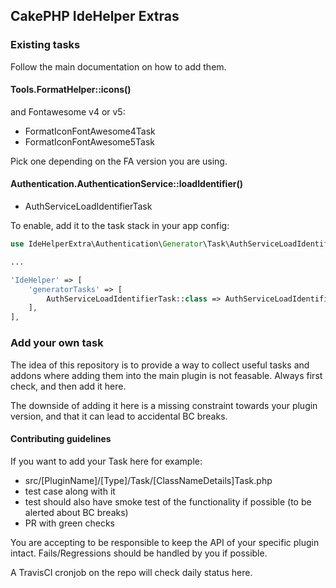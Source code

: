 ## CakePHP IdeHelper Extras

### Existing tasks
Follow the main documentation on how to add them.

#### Tools.FormatHelper::icons()

and Fontawesome v4 or v5:
- FormatIconFontAwesome4Task
- FormatIconFontAwesome5Task

Pick one depending on the FA version you are using.

#### Authentication.AuthenticationService::loadIdentifier()

- AuthServiceLoadIdentifierTask

To enable, add it to the task stack in your app config:
```php 
use IdeHelperExtra\Authentication\Generator\Task\AuthServiceLoadIdentifierTask;

...

'IdeHelper' => [
    'generatorTasks' => [
        AuthServiceLoadIdentifierTask::class => AuthServiceLoadIdentifierTask::class,
    ],
],
```

### Add your own task

The idea of this repository is to provide a way to collect useful tasks and addons where adding them into the main
plugin is not feasable. Always first check, and then add it here.

The downside of adding it here is a missing constraint towards your plugin version, and that it can lead
to accidental BC breaks.

#### Contributing guidelines
If you want to add your Task here for example:
- src/[PluginName]/[Type]/Task/[ClassNameDetails]Task.php
- test case along with it
- test should also have smoke test of the functionality if possible (to be alerted about BC breaks)
- PR with green checks

You are accepting to be responsible to keep the API of your specific plugin intact.
Fails/Regressions should be handled by you if possible.

A TravisCI cronjob on the repo will check daily status here.

